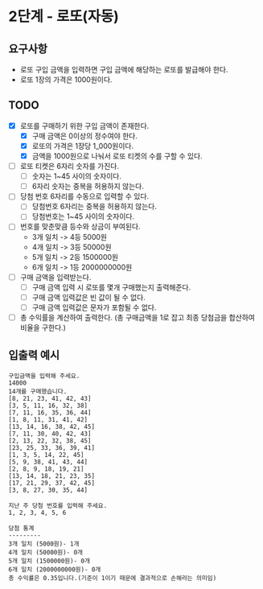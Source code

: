 # 2단계 - 로또(자동)

## 요구사항
- 로또 구입 금액을 입력하면 구입 금액에 해당하는 로또를 발급해야 한다.
- 로또 1장의 가격은 1000원이다.

## TODO
- [x] 로또를 구매하기 위한 구입 금액이 존재한다.
  - [x] 구매 금액은 0이상의 정수여야 한다.
  - [x] 로또의 가격은 1장당 1_000원이다.
  - [x] 금액을 1000원으로 나눠서 로또 티켓의 수를 구할 수 있다.
- [ ] 로또 티켓은 6자리 숫자를 가진다.
  - [ ] 숫자는 1~45 사이의 숫자이다.
  - [ ] 6자리 숫자는 중복을 허용하지 않는다.
- [ ] 당첨 번호 6자리를 수동으로 입력할 수 있다.
  - [ ] 당첨번호 6자리는 중복을 허용하지 않는다.
  - [ ] 당첨번호는 1~45 사이의 숫자이다.
- [ ] 번호를 맞춘맞큼 등수와 상금이 부여된다.
  - 3개 일치 -> 4등 5000원
  - 4개 일치 -> 3등 50000원
  - 5개 일치 -> 2등 1500000원
  - 6개 일치 -> 1등 2000000000원
- [ ] 구매 금액을 입력받는다.
  - [ ] 구매 금액 입력 시 로또를 몇개 구매했는지 출력해준다. 
  - [ ] 구매 금액 입력값은 빈 값이 될 수 없다.
  - [ ] 구매 금액 입력값은 문자가 포함될 수 없다.
- [ ] 총 수익률을 계산하여 출력한다. (총 구매금액을 1로 잡고 최종 당첨금을 합산하여 비율을 구한다.)

## 입출력 예시

```
구입금액을 입력해 주세요.
14000
14개를 구매했습니다.
[8, 21, 23, 41, 42, 43]
[3, 5, 11, 16, 32, 38]
[7, 11, 16, 35, 36, 44]
[1, 8, 11, 31, 41, 42]
[13, 14, 16, 38, 42, 45]
[7, 11, 30, 40, 42, 43]
[2, 13, 22, 32, 38, 45]
[23, 25, 33, 36, 39, 41]
[1, 3, 5, 14, 22, 45]
[5, 9, 38, 41, 43, 44]
[2, 8, 9, 18, 19, 21]
[13, 14, 18, 21, 23, 35]
[17, 21, 29, 37, 42, 45]
[3, 8, 27, 30, 35, 44]

지난 주 당첨 번호를 입력해 주세요.
1, 2, 3, 4, 5, 6

당첨 통계
---------
3개 일치 (5000원)- 1개
4개 일치 (50000원)- 0개
5개 일치 (1500000원)- 0개
6개 일치 (2000000000원)- 0개
총 수익률은 0.35입니다.(기준이 1이기 때문에 결과적으로 손해라는 의미임)
```
